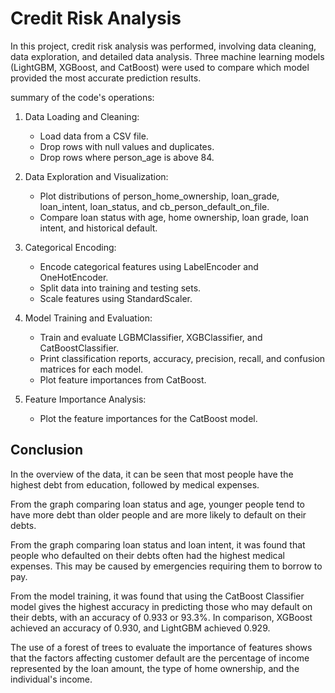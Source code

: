 # Credit Risk Analysis
In this project, credit risk analysis was performed, 
involving data cleaning, data exploration, and detailed data analysis. 
Three machine learning models (LightGBM, XGBoost, and CatBoost) were used to compare which model provided the most accurate prediction results.

summary of the code's operations:

1. Data Loading and Cleaning:
    - Load data from a CSV file.
    - Drop rows with null values and duplicates.
    - Drop rows where person_age is above 84.

2. Data Exploration and Visualization:
    - Plot distributions of person_home_ownership, loan_grade, loan_intent, loan_status, and cb_person_default_on_file.
    - Compare loan status with age, home ownership, loan grade, loan intent, and historical default.

3. Categorical Encoding:
    - Encode categorical features using LabelEncoder and OneHotEncoder.
    - Split data into training and testing sets.
    - Scale features using StandardScaler.

4. Model Training and Evaluation:
    - Train and evaluate LGBMClassifier, XGBClassifier, and CatBoostClassifier.
    - Print classification reports, accuracy, precision, recall, and confusion matrices for each model.
    - Plot feature importances from CatBoost.

5. Feature Importance Analysis:
    - Plot the feature importances for the CatBoost model.


## Conclusion
In the overview of the data, it can be seen that most people have the highest debt from education, followed by medical expenses.

From the graph comparing loan status and age, younger people tend to have more debt than older people and are more likely to default on their debts.

From the graph comparing loan status and loan intent, it was found that people who defaulted on their debts often had the highest medical expenses. This may be caused by emergencies requiring them to borrow to pay.

From the model training, 
it was found that using the CatBoost Classifier model gives the highest accuracy in predicting those who may default on their debts, 
with an accuracy of 0.933 or 93.3%. In comparison, XGBoost achieved an accuracy of 0.930, and LightGBM achieved 0.929.

The use of a forest of trees to evaluate the importance of features shows 
that the factors affecting customer default are the percentage of income represented by the loan amount, 
the type of home ownership, and the individual's income.
